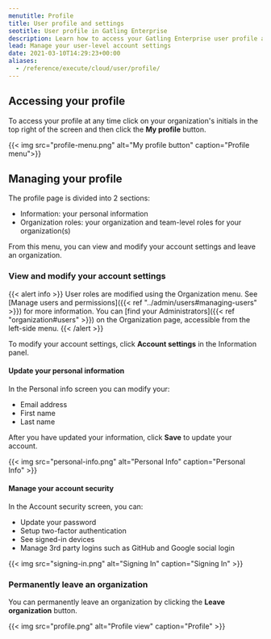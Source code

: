 ```yaml
---
menutitle: Profile
title: User profile and settings
seotitle: User profile in Gatling Enterprise 
description: Learn how to access your Gatling Enterprise user profile and manage your personal settings.
lead: Manage your user-level account settings
date: 2021-03-10T14:29:23+00:00
aliases:
  - /reference/execute/cloud/user/profile/
---
```


## Accessing your profile

To access your profile at any time click on your organization's initials in the top right of the screen and then click the **My profile** button.

{{< img src="profile-menu.png" alt="My profile button" caption="Profile menu">}}


## Managing your profile

The profile page is divided into 2 sections:

- Information: your personal information
- Organization roles: your organization and team-level roles for your organization(s)

From this menu, you can view and modify your account settings and leave an organization. 

### View and modify your account settings

{{< alert info >}}
User roles are modified using the Organization menu. See [Manage users and permissions]({{< ref "../admin/users#managing-users" >}}) for more information. You can [find your Administrators]({{< ref "organization#users" >}}) on the Organization page, accessible
from the left-side menu.
{{< /alert >}}

To modify your account settings, click **Account settings** in the Information panel. 

#### Update your personal information

In the Personal info screen you can modify your:

- Email address
- First name
- Last name

After you have updated your information, click **Save** to update your account. 

{{< img src="personal-info.png" alt="Personal Info" caption="Personal Info" >}}

#### Manage your account security 

In the Account security screen, you can: 

- Update your password
- Setup two-factor authentication
- See signed-in devices
- Manage 3rd party logins such as GitHub and Google social login

{{< img src="signing-in.png" alt="Signing In" caption="Signing In" >}}

### Permanently leave an organization

You can permanently leave an organization by clicking the **Leave organization** button.

{{< img src="profile.png" alt="Profile view" caption="Profile" >}}
